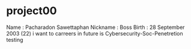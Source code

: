 # project00
Name : Pacharadon Sawettaphan 
Nickname : Boss
Birth : 28 September 2003 (22)
i want to carreers in future is Cybersecurity-Soc-Penetretion testing
